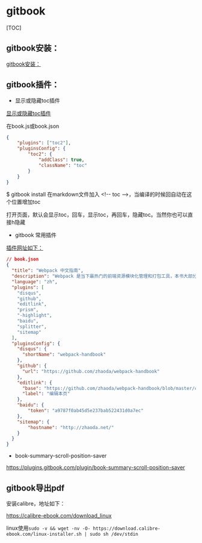 # gitbook

[TOC]



## gitbook安装：

[gitbook安装：](https://blog.csdn.net/feosun/article/details/72806825)


## gitbook插件：

* 显示或隐藏toc插件

[显示或隐藏toc插件](https://cnodejs.org/topic/575229332420978970d4a5f0)

在book.js或book.json
```json
{
    "plugins": ["toc2"],
    "pluginsConfig": {
        "toc2": {
            "addClass": true,
            "className": "toc"
        }
    }
}
```


\$ gitbook install
在markdown文件加入 \<!-- toc -->，当编译的时候回自动在这个位置增加toc

打开页面，默认会显示toc，回车，显示toc，再回车，隐藏toc。当然你也可以直接h隐藏


* gitbook 常用插件

[插件网址如下：](http://www.css88.com/archives/6622)


```json
// book.json
{
  "title": "Webpack 中文指南",
  "description": "Webpack 是当下最热门的前端资源模块化管理和打包工具，本书大部分内容翻译自 Webpack 官网。",
  "language": "zh",
  "plugins": [
    "disqus",
    "github",
    "editlink",
    "prism",
    "-highlight",
    "baidu",
    "splitter",
    "sitemap"
  ],
  "pluginsConfig": {
    "disqus": {
      "shortName": "webpack-handbook"
    },
    "github": {
      "url": "https://github.com/zhaoda/webpack-handbook"
    },
    "editlink": {
      "base": "https://github.com/zhaoda/webpack-handbook/blob/master/content",
      "label": "编辑本页"
    },
    "baidu": {
        "token": "a9787f0ab45d5e237bab522431d0a7ec"
    },
    "sitemap": {
        "hostname": "http://zhaoda.net/"
    }
  }
}
```


* book-summary-scroll-position-saver

https://plugins.gitbook.com/plugin/book-summary-scroll-position-saver

## gitbook导出pdf

安装calibre，地址如下：

https://calibre-ebook.com/download_linux

linux使用`sudo -v && wget -nv -O- https://download.calibre-ebook.com/linux-installer.sh | sudo sh /dev/stdin`